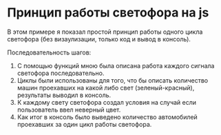# Принцип работы светофора на js

В этом примере я показал простой принцип работы одного цикла светофора (без визаулизации, только код и вывод в консоль).

Последовательность шагов:
1. С помощью функций мною была описана работа каждого сигнала светофора последовательно.
2. Циклы были использованы для того, что бы описать количество машин проехавших на какой либо свет (зеленый-красный), результаты выводил в консоль.
3. К каждому свету светофора создал условия на случай если пользователь ввел неверный цвет.
4. Как итог в консоль было выведено количество автомобилей проехавших за один цикл работы светофора.
